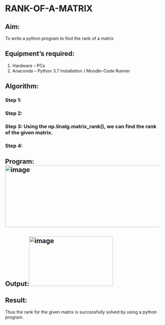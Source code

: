 # RANK-OF-A-MATRIX
## Aim:
To write a python program to find the rank of a matrix
## Equipment’s required:
1. 	Hardware – PCs
2. 	Anaconda – Python 3.7 Installation / Moodle-Code Runner
## Algorithm:
### Step 1: 
### Step 2: 
### Step 3: Using the np.linalg.matrix_rank(), we can find the rank of the given matrix.
### Step 4: 
## Program:<img width="645" height="202" alt="image" src="https://github.com/user-attachments/assets/d57b5518-52a7-49e4-a317-651dfbb5503f" />

## Output:<img width="273" height="162" alt="image" src="https://github.com/user-attachments/assets/2582bf7f-16e2-40fa-b113-b23caec6bfe1" />


## Result:
Thus the rank for the given matrix is successfully solved by  using a python program.

